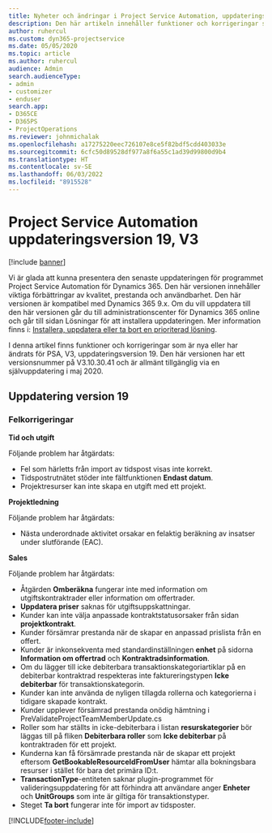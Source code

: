 ```yaml
---
title: Nyheter och ändringar i Project Service Automation, uppdateringsversion 19, V3
description: Den här artikeln innehåller funktioner och korrigeringar som är tillgängliga i Project Service Automation uppdateringsutgåva 19, V3.
author: ruhercul
ms.custom: dyn365-projectservice
ms.date: 05/05/2020
ms.topic: article
ms.author: ruhercul
audience: Admin
search.audienceType:
- admin
- customizer
- enduser
search.app:
- D365CE
- D365PS
- ProjectOperations
ms.reviewer: johnmichalak
ms.openlocfilehash: a17275220eec726107e8ce5f82bdf5cdd403033e
ms.sourcegitcommit: 6cfc50d89528df977a8f6a55c1ad39d99800d9b4
ms.translationtype: HT
ms.contentlocale: sv-SE
ms.lasthandoff: 06/03/2022
ms.locfileid: "8915528"
---
```

# <a name="project-service-automation-update-release-19-v3"></a>Project Service Automation uppdateringsversion 19, V3

[!include [banner](../includes/psa-now-project-operations.md)]

Vi är glada att kunna presentera den senaste uppdateringen för programmet Project Service Automation för Dynamics 365. Den här versionen innehåller viktiga förbättringar av kvalitet, prestanda och användbarhet. Den här versionen är kompatibel med Dynamics 365 9.x. Om du vill uppdatera till den här versionen går du till administrationscenter för Dynamics 365 online och går till sidan Lösningar för att installera uppdateringen. Mer information finns i: [Installera, uppdatera eller ta bort en prioriterad lösning](/power-platform/admin/install-remove-preferred-solution).

I denna artikel finns funktioner och korrigeringar som är nya eller har ändrats för PSA, V3, uppdateringsversion 19. Den här versionen har ett versionsnummer på V3.10.30.41 och är allmänt tillgänglig via en självuppdatering i maj 2020.

## <a name="update-release-19"></a>Uppdatering version 19

### <a name="bug-fixes"></a>Felkorrigeringar

**Tid och utgift**

Följande problem har åtgärdats: 

- Fel som härletts från import av tidspost visas inte korrekt.
- Tidspostrutnätet stöder inte fältfunktionen **Endast datum**.
- Projektresurser kan inte skapa en utgift med ett projekt.

**Projektledning**

Följande problem har åtgärdats: 

-  Nästa underordnade aktivitet orsakar en felaktig beräkning av insatser under slutförande (EAC).

**Sales**

Följande problem har åtgärdats: 

- Åtgärden **Omberäkna** fungerar inte med information om utgiftskontraktrader eller information om offertrader.
- **Uppdatera priser** saknas för utgiftsuppskattningar.
-  Kunder kan inte välja anpassade kontraktstatusorsaker från sidan **projektkontrakt**.
- Kunder försämrar prestanda när de skapar en anpassad prislista från en offert.
- Kunder är inkonsekventa med standardinställningen **enhet** på sidorna **Information om offertrad** och **Kontraktradsinformation**.
- Om du lägger till icke debiterbara transaktionskategoriartiklar på en debiterbar kontraktrad respekteras inte faktureringstypen **Icke debiterbar** för transaktionskategorin.
- Kunder kan inte använda de nyligen tillagda rollerna och kategorierna i tidigare skapade kontrakt.
- Kunder upplever försämrad prestanda onödig hämtning i PreValidateProjectTeamMemberUpdate.cs
- Roller som har ställts in icke-debiterbara i listan **resurskategorier** bör läggas till på fliken **Debiterbara roller** som **Icke debiterbar** på kontraktraden för ett projekt.
- Kunderna kan få försämrade prestanda när de skapar ett projekt eftersom **GetBookableResourceIdFromUser** hämtar alla bokningsbara resurser i stället för bara det primära ID:t.
- **TransactionType**-entiteten saknar plugin-programmet för valideringsuppdatering för att förhindra att användare anger **Enheter** och **UnitGroups** som inte är giltiga för transaktionstyper.
- Steget **Ta bort** fungerar inte för import av tidsposter.


[!INCLUDE[footer-include](../includes/footer-banner.md)]

